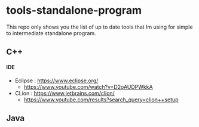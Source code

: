 # tools-standalone-program
This repo only shows you the list of up to date tools that Im using for simple to intermediate standalone program.



## C++
#### IDE
* Eclipse : https://www.eclipse.org/
  * https://www.youtube.com/watch?v=D2oAUDPWkkA
* CLion : https://www.jetbrains.com/clion/
  * https://www.youtube.com/results?search_query=clion++setup


## Java
